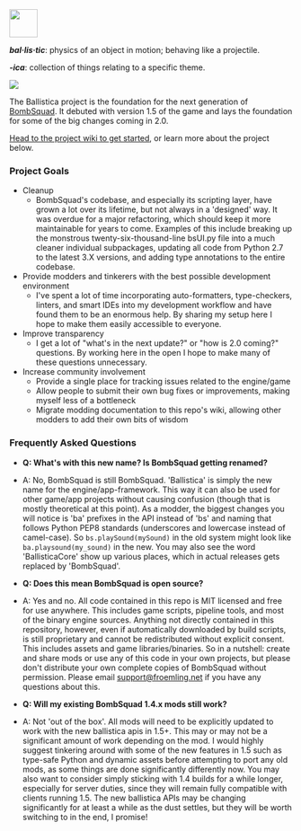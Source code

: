 <img src="https://files.ballistica.net/ballistica_media/ballistica_logo_half.png" height="50">

***bal·lis·tic***: physics of an object in motion; behaving like a projectile.

***-ica***: collection of things relating to a specific theme.

![](https://github.com/efroemling/ballistica/workflows/CI/badge.svg)

The Ballistica project is the foundation for the next generation of [BombSquad](https://www.froemling.net/apps/bombsquad). It debuted with version 1.5 of the game and lays the foundation for some of the big changes coming in 2.0.

[Head to the project wiki to get started](https://github.com/efroemling/ballistica/wiki), or learn more about the project below.

### Project Goals
* Cleanup
  * BombSquad's codebase, and especially its scripting layer, have grown a lot over its lifetime, but not always in a 'designed' way. It was overdue for a major refactoring, which should keep it more maintainable for years to come. Examples of this include breaking up the monstrous twenty-six-thousand-line bsUI.py file into a much cleaner individual subpackages, updating all code from Python 2.7 to the latest 3.X versions, and adding type annotations to the entire codebase.
* Provide modders and tinkerers with the best possible development environment
  * I've spent a lot of time incorporating auto-formatters, type-checkers, linters, and smart IDEs into my development workflow and have found them to be an enormous help. By sharing my setup here I hope to make them easily accessible to everyone.
* Improve transparency
  * I get a lot of "what's in the next update?" or "how is 2.0 coming?" questions. By working here in the open I hope to make many of these questions unnecessary.
* Increase community involvement
  * Provide a single place for tracking issues related to the engine/game
  * Allow people to submit their own bug fixes or improvements, making myself less of a bottleneck
  * Migrate modding documentation to this repo's wiki, allowing other modders to add their own bits of wisdom

### Frequently Asked Questions
* **Q: What's with this new name? Is BombSquad getting renamed?**
* A: No, BombSquad is still BombSquad. 'Ballistica' is simply the new name for the engine/app-framework. This way it can also be used for other game/app projects without causing confusion (though that is mostly theoretical at this point). As a modder, the biggest changes you will notice is 'ba' prefixes in the API instead of 'bs' and naming that follows Python PEP8 standards (underscores and lowercase instead of camel-case). So `bs.playSound(mySound)` in the old system might look like `ba.playsound(my_sound)` in the new. You may also see the word 'BallisticaCore' show up various places, which in actual releases gets replaced by 'BombSquad'.

* **Q: Does this mean BombSquad is open source?**
* A: Yes and no. All code contained in this repo is MIT licensed and free for use anywhere. This includes game scripts, pipeline tools, and most of the binary engine sources. Anything not directly contained in this repository, however, even if automatically downloaded by build scripts, is still proprietary and cannot be redistributed without explicit consent. This includes assets and game libraries/binaries. So in a nutshell: create and share mods or use any of this code in your own projects, but please don't distribute your own complete copies of BombSquad without permission. Please email support@froemling.net if you have any questions about this.

* **Q: Will my existing BombSquad 1.4.x mods still work?**
* A: Not 'out of the box'. All mods will need to be explicitly updated to work with the new ballistica apis in 1.5+. This may or may not be a significant amount of work depending on the mod. I would highly suggest tinkering around with some of the new features in 1.5 such as type-safe Python and dynamic assets before attempting to port any old mods, as some things are done significantly differently now. You may also want to consider simply sticking with 1.4 builds for a while longer, especially for server duties, since they will remain fully compatible with clients running 1.5. The new ballistica APIs may be changing significantly for at least a while as the dust settles, but they will be worth switching to in the end, I promise!
